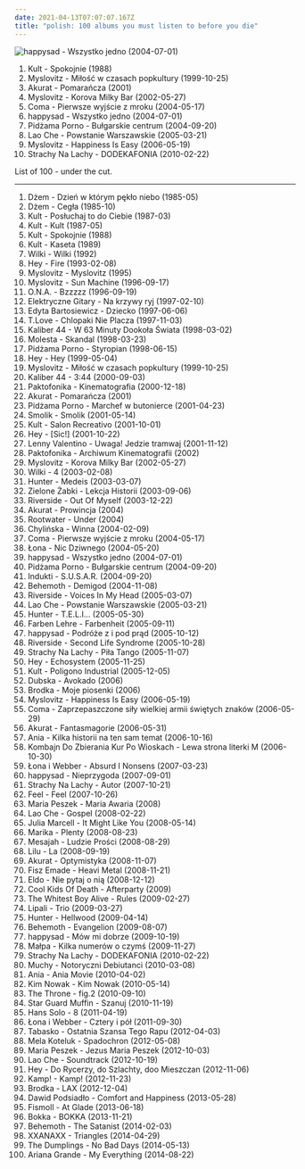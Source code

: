 ```yaml
---
date: 2021-04-13T07:07:07.167Z
title: "polish: 100 albums you must listen to before you die"
---
```

![happysad - Wszystko jedno (2004-07-01)](https://img.discogs.com/yB4l80DZvDODR1hOujANYhaBxuM=/fit-in/600x600/filters:strip_icc():format(jpeg):mode_rgb():quality(90)/discogs-images/R-734521-1543586492-2231.jpeg.jpg "happysad - Wszystko jedno (2004-07-01)")
<ol class="albums">
<li data-cover="https://img.discogs.com/fRVkogqRFbE41BaVnERrQbbp2hg=/fit-in/600x589/filters:strip_icc():format(jpeg):mode_rgb():quality(90)/discogs-images/R-1049920-1428145798-9184.jpeg.jpg" data-tags="polish" role="button">Kult - Spokojnie (1988)</li>
<li data-cover="https://img.discogs.com/V0xbJHSbaeQvvGyarxyn0FVZ5w0=/fit-in/458x328/filters:strip_icc():format(jpeg):mode_rgb():quality(90)/discogs-images/R-907946-1488650324-9919.jpeg.jpg" data-tags="rock, alternative rock, polish" role="button">Myslovitz - Miłość w czasach popkultury (1999-10-25)</li>
<li data-cover="http://coverartarchive.org/release/0fd5abdd-7a1a-4a09-933f-e620cc98cce2/4137110372-500.jpg" data-tags="ska, polish, rock" role="button">Akurat - Pomarańcza (2001)</li>
<li data-cover="http://coverartarchive.org/release/a537debd-0c0d-4c63-8c4f-04031dc48adc/4707626371-500.jpg" data-tags="rock, alternative rock, polish" role="button">Myslovitz - Korova Milky Bar (2002-05-27)</li>
<li data-cover="http://coverartarchive.org/release/7f63e549-0273-406f-ab87-664b8d36a09b/4223291990-500.jpg" data-tags="rock, polish" role="button">Coma - Pierwsze wyjście z mroku (2004-05-17)</li>
<li data-cover="https://img.discogs.com/yB4l80DZvDODR1hOujANYhaBxuM=/fit-in/600x600/filters:strip_icc():format(jpeg):mode_rgb():quality(90)/discogs-images/R-734521-1543586492-2231.jpeg.jpg" data-tags="happysad, polish, rock" role="button">happysad - Wszystko jedno (2004-07-01)</li>
<li data-cover="http://coverartarchive.org/release/92455303-57a4-4fbf-9d00-f283392f6594/4707388100-500.jpg" data-tags="punk rock" role="button">Pidżama Porno - Bułgarskie centrum (2004-09-20)</li>
<li data-cover="http://coverartarchive.org/release/d8976e14-3f6d-4e74-9b52-33eec8bbd45d/7101908827-500.jpg" data-tags="polish" role="button">Lao Che - Powstanie Warszawskie (2005-03-21)</li>
<li data-cover="http://coverartarchive.org/release/a2b5d0a1-b5fe-4206-9780-5cdb54e93060/6357252031-500.jpg" data-tags="rock, alternative rock" role="button">Myslovitz - Happiness Is Easy (2006-05-19)</li>
<li data-cover="http://coverartarchive.org/release/5e745932-2538-4b2c-952d-2893b8c5b69f/5062074211-500.jpg" data-tags="polish" role="button">Strachy Na Lachy - DODEKAFONIA (2010-02-22)</li>
</ol>
List of 100 - under the cut.
<!-- more -->

_________________

<ol class="albums">
<li data-cover="http://coverartarchive.org/release/c33f8d3f-456f-30f2-971c-c778e6bc4946/15712394762-500.jpg" data-tags="rock, blues, blues rock, polish, polish rock" role="button">
Dżem - Dzień w którym pękło niebo (1985-05)
</li>
<li data-cover="https://img.discogs.com/KscLHLEJ9sCP7xVyA2W7Yuu3HcI=/fit-in/445x445/filters:strip_icc():format(jpeg):mode_rgb():quality(90)/discogs-images/R-3729479-1409999507-8102.jpeg.jpg" data-tags="blues, blues rock, rock" role="button">
Dżem - Cegła (1985-10)
</li>
<li data-cover="http://coverartarchive.org/release/eec9f8da-9bda-352f-93ea-35d4aeb1b924/12618949767-500.jpg" data-tags="new wave" role="button">
Kult - Posłuchaj to do Ciebie (1987-03)
</li>
<li data-cover="http://coverartarchive.org/release/ca720554-3509-38ff-9662-57d8a4472e56/12618936050-500.jpg" data-tags="kult, kazik, rock, polish" role="button">
Kult - Kult (1987-05)
</li>
<li data-cover="https://img.discogs.com/fRVkogqRFbE41BaVnERrQbbp2hg=/fit-in/600x589/filters:strip_icc():format(jpeg):mode_rgb():quality(90)/discogs-images/R-1049920-1428145798-9184.jpeg.jpg" data-tags="polish" role="button">
Kult - Spokojnie (1988)
</li>
<li data-cover="http://coverartarchive.org/release/472e976c-289c-4807-8ca3-add1d265d8fd/12618704033-500.jpg" data-tags="classic rock, rock, 80s, punk, alternative rock, progressive rock, new wave, jazz rock, polish, kult, kult kaseta, mlynasss" role="button">
Kult - Kaseta (1989)
</li>
<li data-cover="http://coverartarchive.org/release/6b285071-714a-458d-907e-b5180b31d4b4/8084110951-500.jpg" data-tags="polish" role="button">
Wilki - Wilki (1992)
</li>
<li data-cover="http://coverartarchive.org/release/ab8e4983-19df-4ee1-b552-d8a2ce6af015/5692907290-500.jpg" data-tags="rock, grunge, polish rock" role="button">
Hey - Fire (1993-02-08)
</li>
<li data-cover="https://img.discogs.com/ixHEMNqFvofVjMAVVI6OV-z3zvg=/fit-in/410x410/filters:strip_icc():format(jpeg):mode_rgb():quality(90)/discogs-images/R-920331-1521923537-6695.jpeg.jpg" data-tags="rock, alternative rock, polish" role="button">
Myslovitz - Myslovitz (1995)
</li>
<li data-cover="http://coverartarchive.org/release/987d7b4b-abf1-4e7d-8a4c-a56e72fb3e56/7101899260-500.jpg" data-tags="rock" role="button">
Myslovitz - Sun Machine (1996-09-17)
</li>
<li data-cover="http://coverartarchive.org/release/865ef3ec-271f-4493-baa0-8969427baaa5/24610170911-500.jpg" data-tags="hard rock, rock" role="button">
O.N.A. - Bzzzzz (1996-09-19)
</li>
<li data-cover="http://coverartarchive.org/release/d8edb945-28fa-45ef-a69c-09e45c53c9e1/22167648217-500.jpg" data-tags="polish, polish rock, elektryczne gitary" role="button">
Elektryczne Gitary - Na krzywy ryj (1997-02-10)
</li>
<li data-cover="https://img.discogs.com/X1SwUIVh2t_jF7_Y03hnQnOanAA=/fit-in/585x600/filters:strip_icc():format(jpeg):mode_rgb():quality(90)/discogs-images/R-1278054-1205856489.jpeg.jpg" data-tags="polish, rock" role="button">
Edyta Bartosiewicz - Dziecko (1997-06-06)
</li>
<li data-cover="http://coverartarchive.org/release/5a121cf4-d5f7-4820-9282-8c53cacb5dfb/4136135423-500.jpg" data-tags="alternative rock, polish, polish rock, satyra" role="button">
T.Love - Chlopaki Nie Placza (1997-11-03)
</li>
<li data-cover="http://coverartarchive.org/release/41ed3bf4-8949-4875-b622-03eb733910eb/14562562548-500.jpg" data-tags="hip-hop, rap" role="button">
Kaliber 44 - W 63 Minuty Dookoła Świata (1998-03-02)
</li>
<li data-cover="https://img.discogs.com/1SNcyzZskL7NDu0fJcqbfm1XiyY=/fit-in/458x325/filters:strip_icc():format(jpeg):mode_rgb():quality(90)/discogs-images/R-382388-1503936933-8520.jpeg.jpg" data-tags="klasyka, polish" role="button">
Molesta - Skandal (1998-03-23)
</li>
<li data-cover="http://coverartarchive.org/release/af966fce-18df-4658-bfd0-51b03861372c/2610157603-500.jpg" data-tags="punk rock, polish punk, muka muka" role="button">
Pidżama Porno - Styropian (1998-06-15)
</li>
<li data-cover="http://coverartarchive.org/release/36c3ea97-3583-44f1-988b-36d18e43eace/4225033613-500.jpg" data-tags="rock" role="button">
Hey - Hey (1999-05-04)
</li>
<li data-cover="https://img.discogs.com/V0xbJHSbaeQvvGyarxyn0FVZ5w0=/fit-in/458x328/filters:strip_icc():format(jpeg):mode_rgb():quality(90)/discogs-images/R-907946-1488650324-9919.jpeg.jpg" data-tags="rock, alternative rock, polish" role="button">
Myslovitz - Miłość w czasach popkultury (1999-10-25)
</li>
<li data-cover="https://img.discogs.com/V0NN9CM2PryNhuZGNTkyxPpD2fQ=/fit-in/600x605/filters:strip_icc():format(jpeg):mode_rgb():quality(90)/discogs-images/R-594566-1573921652-1017.jpeg.jpg" data-tags="hip-hop, rap, polish, psychorap" role="button">
Kaliber 44 - 3:44 (2000-09-03)
</li>
<li data-cover="http://coverartarchive.org/release/9b017fef-0077-4248-a0dc-c5cfe342b5f8/5084173193-500.jpg" data-tags="hip-hop" role="button">
Paktofonika - Kinematografia (2000-12-18)
</li>
<li data-cover="http://coverartarchive.org/release/0fd5abdd-7a1a-4a09-933f-e620cc98cce2/4137110372-500.jpg" data-tags="ska, polish, rock" role="button">
Akurat - Pomarańcza (2001)
</li>
<li data-cover="http://coverartarchive.org/release/2409939a-290a-4d66-8742-59bc04e52122/2610150058-500.jpg" data-tags="punk rock, punk" role="button">
Pidżama Porno - Marchef w butonierce (2001-04-23)
</li>
<li data-cover="https://img.discogs.com/G4RP02Gj7DRgDMJ27e74s8PwADs=/fit-in/600x600/filters:strip_icc():format(jpeg):mode_rgb():quality(90)/discogs-images/R-2880442-1305411904.jpeg.jpg" data-tags="electronic, chill out, downtempo, polish" role="button">
Smolik - Smolik (2001-05-14)
</li>
<li data-cover="http://coverartarchive.org/release/635daba9-5f20-4d78-9cf0-3ebfd77f41f0/12618624531-500.jpg" data-tags="alternative, alternative rock, polish, 2000s, kazik, kazik staszewski, kult salon recreativo, salon recreativo" role="button">
Kult - Salon Recreativo (2001-10-01)
</li>
<li data-cover="http://coverartarchive.org/release/8e3a14f9-64e9-43a8-8073-85b79fef7a3b/3350995906-500.jpg" data-tags="rock, female vocalists, polish" role="button">
Hey - [Sic!] (2001-10-22)
</li>
<li data-cover="https://img.discogs.com/l6cyrXRdVJ8A_AX1rvN1rqQY2XE=/fit-in/600x610/filters:strip_icc():format(jpeg):mode_rgb():quality(90)/discogs-images/R-916580-1463687448-1242.jpeg.jpg" data-tags="polish" role="button">
Lenny Valentino - Uwaga! Jedzie tramwaj (2001-11-12)
</li>
<li data-cover="http://coverartarchive.org/release/ed04c090-45b8-411b-a9f2-3e7420239065/5275776191-500.jpg" data-tags="hip-hop" role="button">
Paktofonika - Archiwum Kinematografii (2002)
</li>
<li data-cover="http://coverartarchive.org/release/a537debd-0c0d-4c63-8c4f-04031dc48adc/4707626371-500.jpg" data-tags="rock, alternative rock, polish" role="button">
Myslovitz - Korova Milky Bar (2002-05-27)
</li>
<li data-cover="http://coverartarchive.org/release/13522c21-395a-422c-bb90-c375ecc1b72b/2362349046-500.jpg" data-tags="polish, polski rock, wilki" role="button">
Wilki - 4 (2003-02-08)
</li>
<li data-cover="http://coverartarchive.org/release/53bebbbd-9e49-447d-b82e-72ff6cb9e3f1/6357187588-500.jpg" data-tags="heavy metal" role="button">
Hunter - Medeis (2003-03-07)
</li>
<li data-cover="http://coverartarchive.org/release/edde1428-aa2d-437e-8051-49527bf3754e/4107771732-500.jpg" data-tags="punk rock, polish" role="button">
Zielone Żabki - Lekcja Historii (2003-09-06)
</li>
<li data-cover="http://coverartarchive.org/release/bef6b0e4-2b92-43ce-bd2d-85b60b0f95a8/18840461906-500.jpg" data-tags="progressive rock" role="button">
Riverside - Out Of Myself (2003-12-22)
</li>
<li data-cover="https://img.discogs.com/MSdFRkrA_XBkw_dEiS5f9MTrT4k=/fit-in/200x199/filters:strip_icc():format(jpeg):mode_rgb():quality(90)/discogs-images/R-1546079-1301302877.jpeg.jpg" data-tags="alternative, reggae, ska" role="button">
Akurat - Prowincja (2004)
</li>
<li data-cover="http://coverartarchive.org/release/7ce55f84-eae1-46f8-b20d-1d7677f286ad/13977259823-500.jpg" data-tags="polish" role="button">
Rootwater - Under (2004)
</li>
<li data-cover="https://img.discogs.com/f5KoYJpVRZ9bHtA7PdG6JSsZkUE=/fit-in/500x500/filters:strip_icc():format(jpeg):mode_rgb():quality(90)/discogs-images/R-2091701-1263511899.jpeg.jpg" data-tags="hard rock, rock, polish rock" role="button">
Chylińska - Winna (2004-02-09)
</li>
<li data-cover="http://coverartarchive.org/release/7f63e549-0273-406f-ab87-664b8d36a09b/4223291990-500.jpg" data-tags="rock, polish" role="button">
Coma - Pierwsze wyjście z mroku (2004-05-17)
</li>
<li data-cover="http://coverartarchive.org/release/c723208b-989f-41fb-bb63-235b1bbc3830/6854999473-500.jpg" data-tags="polish" role="button">
Łona - Nic Dziwnego (2004-05-20)
</li>
<li data-cover="https://img.discogs.com/yB4l80DZvDODR1hOujANYhaBxuM=/fit-in/600x600/filters:strip_icc():format(jpeg):mode_rgb():quality(90)/discogs-images/R-734521-1543586492-2231.jpeg.jpg" data-tags="happysad, polish, rock" role="button">
happysad - Wszystko jedno (2004-07-01)
</li>
<li data-cover="http://coverartarchive.org/release/92455303-57a4-4fbf-9d00-f283392f6594/4707388100-500.jpg" data-tags="punk rock" role="button">
Pidżama Porno - Bułgarskie centrum (2004-09-20)
</li>
<li data-cover="https://img.discogs.com/k_YqSOzSNRsXdQDyTNy7FZOU0No=/fit-in/600x600/filters:strip_icc():format(jpeg):mode_rgb():quality(90)/discogs-images/R-524441-1154632353.jpeg.jpg" data-tags="progressive rock, progressive metal" role="button">
Indukti - S.U.S.A.R. (2004-09-20)
</li>
<li data-cover="https://img.discogs.com/f5MS-w80xTYlPaqvPn5gnXP60-0=/fit-in/175x175/filters:strip_icc():format(jpeg):mode_rgb():quality(90)/discogs-images/R-4297042-1361036898-6312.jpeg.jpg" data-tags="death metal, blackened death metal" role="button">
Behemoth - Demigod (2004-11-08)
</li>
<li data-cover="http://coverartarchive.org/release/deba7607-8ebe-3141-892d-8c06e9d50fd3/15298807218-500.jpg" data-tags="progressive rock" role="button">
Riverside - Voices In My Head (2005-03-07)
</li>
<li data-cover="http://coverartarchive.org/release/d8976e14-3f6d-4e74-9b52-33eec8bbd45d/7101908827-500.jpg" data-tags="polish" role="button">
Lao Che - Powstanie Warszawskie (2005-03-21)
</li>
<li data-cover="http://coverartarchive.org/release/644c293e-7b6e-4b9c-bf4a-031c0bf3c77f/6183593525-500.jpg" data-tags="metal, heavy metal, polish" role="button">
Hunter - T.E.L.I... (2005-05-30)
</li>
<li data-cover="http://coverartarchive.org/release/39e4004d-7e65-4736-8c74-65c2520f099c/4038009090-500.jpg" data-tags="punk rock, polish, 2000s, punk pop" role="button">
Farben Lehre - Farbenheit (2005-09-11)
</li>
<li data-cover="http://coverartarchive.org/release/3f588792-803b-40ab-92e6-fe69fc26456d/4224914887-500.jpg" data-tags="happysad, rock, polish" role="button">
happysad - Podróże z i pod prąd (2005-10-12)
</li>
<li data-cover="http://coverartarchive.org/release/95ffdbf4-0edd-4fb2-97ee-957a51890844/16128342815-500.jpg" data-tags="progressive rock" role="button">
Riverside - Second Life Syndrome (2005-10-28)
</li>
<li data-cover="http://coverartarchive.org/release/69e91eee-2bfb-4e7a-aba1-13c564194713/4185547054-500.jpg" data-tags="alternative rock" role="button">
Strachy Na Lachy - Piła Tango (2005-11-07)
</li>
<li data-cover="http://coverartarchive.org/release/251c2702-7b04-4ace-8975-390bc78358e9/5058132429-500.jpg" data-tags="rock, polish" role="button">
Hey - Echosystem (2005-11-25)
</li>
<li data-cover="http://coverartarchive.org/release/4f832caf-7f82-406f-a469-27eb5fb98d20/5266084918-500.jpg" data-tags="polish, rock" role="button">
Kult - Poligono Industrial (2005-12-05)
</li>
<li data-cover="https://via.placeholder.com/450" data-tags="reggae" role="button">
Dubska - Avokado (2006)
</li>
<li data-cover="http://coverartarchive.org/release/e675808c-16ea-4bbc-9a73-fbbc6df7688b/4826405763-500.jpg" data-tags="pop, folk, polish, monica, brodka, moje piosenki" role="button">
Brodka - Moje piosenki (2006)
</li>
<li data-cover="http://coverartarchive.org/release/a2b5d0a1-b5fe-4206-9780-5cdb54e93060/6357252031-500.jpg" data-tags="rock, alternative rock" role="button">
Myslovitz - Happiness Is Easy (2006-05-19)
</li>
<li data-cover="http://coverartarchive.org/release/a35ddd59-8fbd-4b38-add9-7db6a8010a80/16403358211-500.jpg" data-tags="rock" role="button">
Coma - Zaprzepaszczone siły wielkiej armii świętych znaków (2006-05-29)
</li>
<li data-cover="http://coverartarchive.org/release/73dc38c9-2f86-4295-ab2f-fddcc98877b5/4793338662-500.jpg" data-tags="ska" role="button">
Akurat - Fantasmagorie (2006-05-31)
</li>
<li data-cover="https://img.discogs.com/sVYe48w9kU8I2UxaCP6LTgSAM44=/fit-in/600x584/filters:strip_icc():format(jpeg):mode_rgb():quality(90)/discogs-images/R-877268-1292167875.jpeg.jpg" data-tags="pop, chill out, polish" role="button">
Ania - Kilka historii na ten sam temat (2006-10-16)
</li>
<li data-cover="http://coverartarchive.org/release/56e8c740-3399-48cb-ab1e-4be6cd288957/23827728104-500.jpg" data-tags="rock, alternative rock, polish" role="button">
Kombajn Do Zbierania Kur Po Wioskach - Lewa strona literki M (2006-10-30)
</li>
<li data-cover="http://coverartarchive.org/release/11f22380-b4be-468a-b2f6-77d8ea5dd4f4/8084133829-500.jpg" data-tags="hip hop, rap, polish" role="button">
Łona i Webber - Absurd I Nonsens (2007-03-23)
</li>
<li data-cover="http://coverartarchive.org/release/00ee48cf-862e-405e-a1ad-226b4c05a4a9/6357095089-500.jpg" data-tags="rock" role="button">
happysad - Nieprzygoda (2007-09-01)
</li>
<li data-cover="http://coverartarchive.org/release/a3a749df-67e2-4771-9c39-f621f8c39b1c/5070752355-500.jpg" data-tags="polish, jacek kaczmarski, kaczmarski, i want to have" role="button">
Strachy Na Lachy - Autor (2007-10-21)
</li>
<li data-cover="http://coverartarchive.org/release/74b6aef6-7730-4c9d-903c-6f02c3c4c743/1526408312-500.jpg" data-tags="feel" role="button">
Feel - Feel (2007-10-26)
</li>
<li data-cover="http://coverartarchive.org/release/556432f0-5442-485a-99c2-a53ec51b9be5/4394678336-500.jpg" data-tags="alternative, polish, female vocalist" role="button">
Maria Peszek - Maria Awaria (2008)
</li>
<li data-cover="http://coverartarchive.org/release/c8a65ca3-bac3-4384-a13c-0cbb3baefc41/4267018674-500.jpg" data-tags="alternative rock" role="button">
Lao Che - Gospel (2008-02-22)
</li>
<li data-cover="http://coverartarchive.org/release/466e6aaf-b8da-484a-a772-c0702f91ffa1/3366571520-500.jpg" data-tags="polish, piano, alternative" role="button">
Julia Marcell - It Might Like You (2008-05-14)
</li>
<li data-cover="https://img.discogs.com/XtokMIlr0TUZ2ER2Jl9ym2yV4hg=/fit-in/600x598/filters:strip_icc():format(jpeg):mode_rgb():quality(90)/discogs-images/R-1433693-1470855168-8671.jpeg.jpg" data-tags="polish" role="button">
Marika - Plenty (2008-08-23)
</li>
<li data-cover="http://coverartarchive.org/release/e9d2c963-e9a3-4885-aca6-294f00404ced/7101734501-500.jpg" data-tags="reggae, dancehall, polish" role="button">
Mesajah - Ludzie Prości (2008-08-29)
</li>
<li data-cover="http://coverartarchive.org/release/b9e57fc6-a117-4ede-a38e-1d3200888ddc/6868448236-500.jpg" data-tags="hip-hop, rap, polish" role="button">
Lilu - La (2008-09-19)
</li>
<li data-cover="http://coverartarchive.org/release/c54c36bd-7a0e-4bcb-a8d5-8454ed4e3b5f/7101277809-500.jpg" data-tags="ska, polish, akurat, pol-ska" role="button">
Akurat - Optymistyka (2008-11-07)
</li>
<li data-cover="http://coverartarchive.org/release/2aadaf8e-c2f8-4e4c-9525-7d4ff58600a6/8083602403-500.jpg" data-tags="alternative, fisz" role="button">
Fisz Emade - Heavi Metal (2008-11-21)
</li>
<li data-cover="https://img.discogs.com/yLcpVq90fbiAztXPNaivu7FiIGI=/fit-in/600x600/filters:strip_icc():format(jpeg):mode_rgb():quality(90)/discogs-images/R-1568834-1578906085-1788.jpeg.jpg" data-tags="rap" role="button">
Eldo - Nie pytaj o nią (2008-12-12)
</li>
<li data-cover="https://img.discogs.com/Vva5gtt_Ymb_Nu4S_IGLMBovLQM=/fit-in/500x500/filters:strip_icc():format(jpeg):mode_rgb():quality(90)/discogs-images/R-2004960-1258032037.jpeg.jpg" data-tags="rock, polish, polish rock" role="button">
Cool Kids Of Death - Afterparty (2009)
</li>
<li data-cover="https://img.discogs.com/CEympDX1u4FWYHhBclMI9h-ijx8=/fit-in/500x500/filters:strip_icc():format(jpeg):mode_rgb():quality(90)/discogs-images/R-1626055-1233084808.jpeg.jpg" data-tags="indie" role="button">
The Whitest Boy Alive - Rules (2009-02-27)
</li>
<li data-cover="https://img.discogs.com/reTpFA066CUvH9uEpHAUgl7MS2g=/fit-in/600x597/filters:strip_icc():format(jpeg):mode_rgb():quality(90)/discogs-images/R-3193247-1575368003-4924.jpeg.jpg" data-tags="rock" role="button">
Lipali - Trio (2009-03-27)
</li>
<li data-cover="http://coverartarchive.org/release/fc9b6c2e-5cb4-4589-a157-4f1955bb7083/6357143832-500.jpg" data-tags="heavy metal" role="button">
Hunter - Hellwood (2009-04-14)
</li>
<li data-cover="https://img.discogs.com/K20rSftvVzZehMnMB2Y9L-xRBOs=/fit-in/300x300/filters:strip_icc():format(jpeg):mode_rgb():quality(90)/discogs-images/R-3464875-1331417514.jpeg.jpg" data-tags="death metal, blackened death metal" role="button">
Behemoth - Evangelion (2009-08-07)
</li>
<li data-cover="http://coverartarchive.org/release/9561f09b-6098-44a1-957b-e398a219b965/6357137255-500.jpg" data-tags="rock, polish, happysad, i want to have" role="button">
happysad - Mów mi dobrze (2009-10-19)
</li>
<li data-cover="http://coverartarchive.org/release/9da34265-9c5e-4d57-9d9e-8ee0e2c96ab2/15843844769-500.jpg" data-tags="hip hop, rap" role="button">
Małpa - Kilka numerów o czymś (2009-11-27)
</li>
<li data-cover="http://coverartarchive.org/release/5e745932-2538-4b2c-952d-2893b8c5b69f/5062074211-500.jpg" data-tags="polish" role="button">
Strachy Na Lachy - DODEKAFONIA (2010-02-22)
</li>
<li data-cover="http://coverartarchive.org/release/1496d5a6-c69b-46be-a888-f0060e693128/8083898032-500.jpg" data-tags="indie, polish" role="button">
Muchy - Notoryczni Debiutanci (2010-03-08)
</li>
<li data-cover="http://coverartarchive.org/release/4db11d1d-ce53-44d6-b520-ffc28bec8913/2334984430-500.jpg" data-tags="pop, cover, retro" role="button">
Ania - Ania Movie (2010-04-02)
</li>
<li data-cover="http://coverartarchive.org/release/8afbbf3f-39b0-4a5e-a1ba-6aeb77dbb82a/2790682576-500.jpg" data-tags="polish, fisz" role="button">
Kim Nowak - Kim Nowak (2010-05-14)
</li>
<li data-cover="https://img.discogs.com/B_myDAaZe2IV_hWhJ4BJZtnRuyQ=/fit-in/600x628/filters:strip_icc():format(jpeg):mode_rgb():quality(90)/discogs-images/R-2668637-1295789080.jpeg.jpg" data-tags="hardcore" role="button">
The Throne - fig.2 (2010-09-10)
</li>
<li data-cover="http://coverartarchive.org/release/57fe00aa-da01-4efb-ad28-e2f36f2f024f/1389120211-500.jpg" data-tags="reggae, polish, poland, starguardmuffin" role="button">
Star Guard Muffin - Szanuj (2010-11-19)
</li>
<li data-cover="http://coverartarchive.org/release/1e00bb66-a971-4291-a7b7-7c14dfefabf3/4223575404-500.jpg" data-tags="hip-hop, polish, hans rap" role="button">
Hans Solo - 8 (2011-04-19)
</li>
<li data-cover="http://coverartarchive.org/release/91b37789-68e5-4ea0-924a-ff95b8be5fd4/7326241081-500.jpg" data-tags="rap, polish" role="button">
Łona i Webber - Cztery i pół (2011-09-30)
</li>
<li data-cover="http://coverartarchive.org/release/c8a29bce-a03a-4490-a981-912065bcd56b/1331385176-500.jpg" data-tags="hip-hop, rap, polish, dj haem, kohan, zorak, tabasko, ostatnia szansa tego rapu, asfalt recrods" role="button">
Tabasko - Ostatnia Szansa Tego Rapu (2012-04-03)
</li>
<li data-cover="http://coverartarchive.org/release/7c0bab87-98cd-4ae4-b5be-c7ad362be69c/25643823281-500.jpg" data-tags="polish" role="button">
Mela Koteluk - Spadochron (2012-05-08)
</li>
<li data-cover="http://coverartarchive.org/release/9dedb746-86cb-46bc-8f01-5edb9d372d2b/2623050190-500.jpg" data-tags="alternative, polish" role="button">
Maria Peszek - Jezus Maria Peszek (2012-10-03)
</li>
<li data-cover="http://coverartarchive.org/release/59bdbd75-7d2c-41c5-ab27-2a8e0cb79e28/3980391559-500.jpg" data-tags="electronic, alternative, polish, funk rock, mam ten album" role="button">
Lao Che - Soundtrack (2012-10-19)
</li>
<li data-cover="http://coverartarchive.org/release/89b7a07b-d111-40d1-a688-d693248846b3/2504577515-500.jpg" data-tags="rock, polish" role="button">
Hey - Do Rycerzy, do Szlachty, doo Mieszczan (2012-11-06)
</li>
<li data-cover="http://coverartarchive.org/release/78264edd-13f2-4515-81a9-5ca5877a4473/4784830339-500.jpg" data-tags="lodz" role="button">
Kamp! - Kamp! (2012-11-23)
</li>
<li data-cover="http://coverartarchive.org/release/c9d24992-57ef-43db-9962-0d3945984c53/3273272547-500.jpg" data-tags="pop, polish" role="button">
Brodka - LAX (2012-12-04)
</li>
<li data-cover="http://coverartarchive.org/release/04a35bc0-3855-43c7-af33-1f657c275ca4/12049780287-500.jpg" data-tags="polish, nice spending time, liblistened" role="button">
Dawid Podsiadło - Comfort and Happiness (2013-05-28)
</li>
<li data-cover="http://coverartarchive.org/release/47eba706-b96a-4f5b-b508-3111891976a4/22753431203-500.jpg" data-tags="polish" role="button">
Fismoll - At Glade (2013-06-18)
</li>
<li data-cover="http://coverartarchive.org/release/c3e5ae88-eb7b-405f-88a5-4a685e210e8f/6893657729-500.jpg" data-tags="alternative, polish" role="button">
Bokka - BOKKA (2013-11-21)
</li>
<li data-cover="https://img.discogs.com/L7C8Au7KprpUbtomO_R_mL0mzhQ=/fit-in/600x600/filters:strip_icc():format(jpeg):mode_rgb():quality(90)/discogs-images/R-5509431-1411654006-9813.jpeg.jpg" data-tags="blackened death metal, black metal, death metal" role="button">
Behemoth - The Satanist (2014-02-03)
</li>
<li data-cover="http://coverartarchive.org/release/28ed3ff6-752c-479c-a142-5f3908e8f80d/14427406794-500.jpg" data-tags="indie, deep house, polish" role="button">
XXANAXX - Triangles (2014-04-29)
</li>
<li data-cover="https://img.discogs.com/R6nrYp68_OPS7wjOAO6l-4O2-jU=/fit-in/340x340/filters:strip_icc():format(jpeg):mode_rgb():quality(90)/discogs-images/R-5753896-1404407309-9760.jpeg.jpg" data-tags="polish" role="button">
The Dumplings - No Bad Days (2014-05-13)
</li>
<li data-cover="http://coverartarchive.org/release/92402a00-7be5-4c40-ac27-cf91622e2e5a/8509740795-500.jpg" data-tags="pop" role="button">
Ariana Grande - My Everything (2014-08-22)
</li>
</ol>